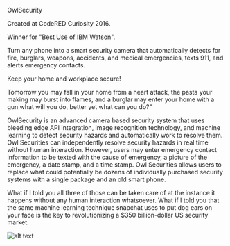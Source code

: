 OwlSecurity

Created at CodeRED Curiosity 2016.

Winner for "Best Use of IBM Watson".



Turn any phone into a smart security camera that automatically detects for fire, burglars, weapons, accidents, and medical emergencies, texts 911, and alerts emergency contacts.

Keep your home and workplace secure!

Tomorrow you may fall in your home from a heart attack, the pasta your making may burst into flames, and a burglar may enter your home with a gun what will you do, better yet what can you do?"

OwlSecurity is an advanced camera based security system that uses bleeding edge API integration, image recognition technology, and machine learning to detect security hazards and automatically work to resolve them. Owl Securities can independently resolve security hazards in real time without human interaction. However, users may enter emergency contact information to be texted with the cause of emergency, a picture of the emergency, a date stamp, and a time stamp. Owl Securities allows users to replace what could potentially be dozens of individually purchased security systems with a single package and an old smart phone.

What if I told you all three of those can be taken care of at the instance it happens without any human interaction whatsoever. What if I told you that the same machine learning technique snapchat uses to put dog ears on your face is the key to revolutionizing a $350 billion-dollar US security market.

![alt text](http://i.imgur.com/0hu72qy.png?1)
